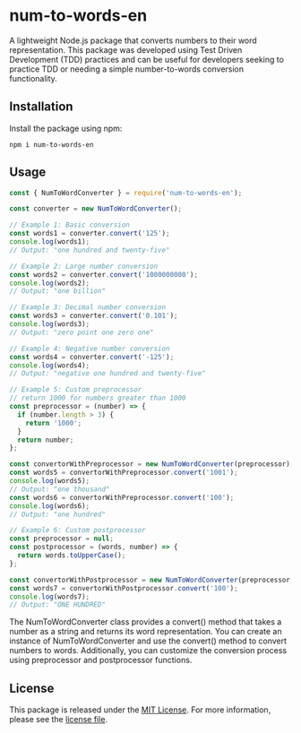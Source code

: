 # num-to-words-en

A lightweight Node.js package that converts numbers to their word representation. This package was developed using Test Driven Development (TDD) practices and can be useful for developers seeking to practice TDD or needing a simple number-to-words conversion functionality.

## Installation

Install the package using npm:

```shell
npm i num-to-words-en
```

## Usage

```javascript
const { NumToWordConverter } = require('num-to-words-en');

const converter = new NumToWordConverter();

// Example 1: Basic conversion
const words1 = converter.convert('125');
console.log(words1);
// Output: "one hundred and twenty-five"

// Example 2: Large number conversion
const words2 = converter.convert('1000000000');
console.log(words2);
// Output: "one billion"

// Example 3: Decimal number conversion
const words3 = converter.convert('0.101');
console.log(words3);
// Output: "zero point one zero one"

// Example 4: Negative number conversion
const words4 = converter.convert('-125');
console.log(words4);
// Output: "negative one hundred and twenty-five"

// Example 5: Custom preprocessor
// return 1000 for numbers greater than 1000
const preprocessor = (number) => {
  if (number.length > 3) {
    return '1000';
  }
  return number;
};

const convertorWithPreprocessor = new NumToWordConverter(preprocessor);
const words5 = convertorWithPreprocessor.convert('1001');
console.log(words5);
// Output: "one thousand"
const words6 = convertorWithPreprocessor.convert('100');
console.log(words6);
// Output: "one hundred"

// Example 6: Custom postprocessor
const preprocessor = null;
const postprocessor = (words, number) => {
  return words.toUpperCase();
};

const convertorWithPostprocessor = new NumToWordConverter(preprocessor, postprocessor);
const words7 = convertorWithPostprocessor.convert('100');
console.log(words7);
// Output: "ONE HUNDRED"
```
The NumToWordConverter class provides a convert() method that takes a number as a string and returns its word representation. You can create an instance of NumToWordConverter and use the convert() method to convert numbers to words. Additionally, you can customize the conversion process using preprocessor and postprocessor functions.

## License

This package is released under the [MIT License](LICENSE). For more information, please see the [license file](LICENSE).